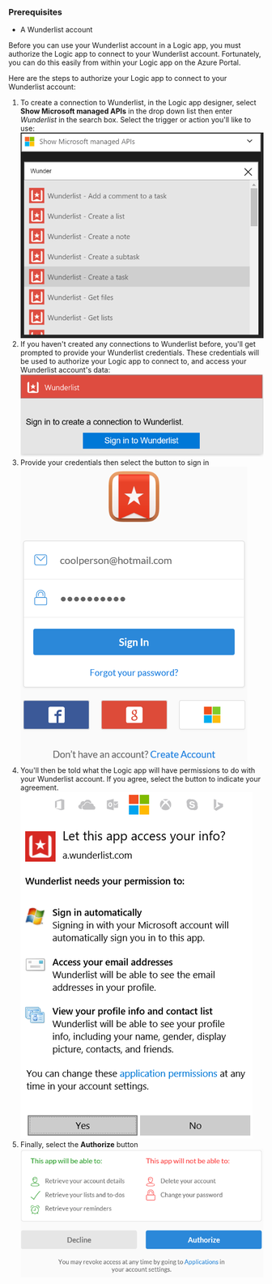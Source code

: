 ### <a name="prerequisites"></a>Prerequisites
* A Wunderlist account  

Before you can use your Wunderlist account in a Logic app, you must authorize the Logic app to connect to your Wunderlist account. Fortunately, you can do this easily from within your Logic app on the Azure Portal. 

Here are the steps to authorize your Logic app to connect to your Wunderlist account:

1. To create a connection to Wunderlist, in the Logic app designer, select **Show Microsoft managed APIs** in the drop down list then enter *Wunderlist* in the search box. Select the trigger or action you'll like to use:  
   ![](./media/connectors-create-api-wunderlist/wunderlist-0.png)
2. If you haven't created any connections to Wunderlist before, you'll get prompted to provide your Wunderlist credentials. These credentials will be used to authorize your Logic app to connect to, and access your Wunderlist account's data:   
   ![](./media/connectors-create-api-wunderlist/wunderlist-1.png)  
3. Provide your credentials then select the button to sign in  
   ![](./media/connectors-create-api-wunderlist/wunderlist-2.png)  
4. You'll then be told what the Logic app will have permissions to do with your Wunderlist account. If you agree, select the button to indicate your agreement. 
   ![](./media/connectors-create-api-wunderlist/wunderlist-4.png)  
5. Finally, select the **Authorize** button  
   ![](./media/connectors-create-api-wunderlist/wunderlist-5.png)  

